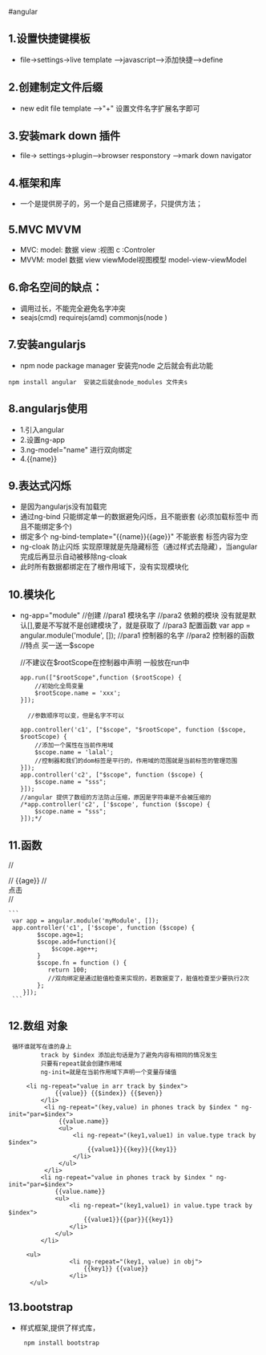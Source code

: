 #angular

## 1.设置快捷键模板

- file->settings->live template -->javascript-->添加快捷-->define

## 2.创建制定文件后缀

- new edit file template -->"+" 设置文件名字扩展名字即可

## 3.安装mark down 插件

- file-> settings->plugin-->browser responstory  -->mark down navigator

## 4.框架和库

- 一个是提供房子的，另一个是自己搭建房子，只提供方法；

## 5.MVC MVVM

- MVC: model: 数据  view :视图  c :Controler 
- MVVM: model 数据 view viewModel视图模型   model-view-viewModel

## 6.命名空间的缺点：

- 调用过长，不能完全避免名字冲突
-  seajs(cmd)  requirejs(amd) commonjs(node )

## 7.安装angularjs

- npm node package manager   安装完node 之后就会有此功能
```
npm install angular  安装之后就会node_modules 文件夹s
```

## 8.angularjs使用

- 1.引入angular
- 2.设置ng-app
- 3.ng-model="name" 进行双向绑定
- 4.{{name}}

## 9.表达式闪烁

- 是因为angularjs没有加载完
- 通过ng-bind 只能绑定单一的数据避免闪烁，且不能嵌套 (必须加载标签中 而且不能绑定多个)
- 绑定多个 ng-bind-template="{{name}}{{age}}"  不能嵌套 标签内容为空
- ng-cloak 防止闪烁 实现原理就是先隐藏标签（通过样式去隐藏），当angular 完成后再显示自动被移除ng-cloak
- 此时所有数据都绑定在了根作用域下，没有实现模块化

## 10.模块化
- ng-app="module"
    //创建
    //para1 模块名字
    //para2 依赖的模块 没有就是默认[],要是不写就不是创建模块了，就是获取了
    //para3 配置函数
    var app = angular.module('module', []);
    //para1 控制器的名字
    //para2 控制器的函数
    //特点 买一送一$scope

    //不建议在$rootScope在控制器中声明  一般放在run中
    ```
    app.run(["$rootScope",function ($rootScope) {
        //初始化全局变量
        $rootScope.name = 'xxx';
    }]);
    ```

        //参数顺序可以变，但是名字不可以
    ```
    app.controller('c1', ["$scope", "$rootScope", function ($scope, $rootScope) {
        //添加一个属性在当前作用域
        $scope.name = 'lalal';
        //控制器和我们的dom标签是平行的，作用域的范围就是当前标签的管理范围
    }]);
    app.controller('c2', ["$scope", function ($scope) {
        $scope.name = "sss";
    }]);
    //angular 提供了数组的方法防止压缩，原因是字符串是不会被压缩的
    /*app.controller('c2', ['$scope', function ($scope) {
        $scope.name = "sss";
    }]);*/
    ```
    
## 11.函数
  
   //<div ng-controller="c1">
   //    {{age}}
   //    <div ng-click="add()">点击</div>
   // </div>  
    
    
    ```
     var app = angular.module('myModule', []);
     app.controller('c1', ['$scope', function ($scope) {
            $scope.age=1;
            $scope.add=function(){
                $scope.age++;
            }
            $scope.fn = function () {  
               return 100;
               //双向绑定是通过脏值检查来实现的，若数据变了，脏值检查至少要执行2次
            };
        }]);
     ```
## 12.数组 对象
     循环谁就写在谁的身上
             track by $index 添加此句话是为了避免内容有相同的情况发生
             只要有repeat就会创建作用域
             ng-init=就是在当前作用域下声明一个变量存储值
             
         <li ng-repeat="value in arr track by $index">
                 {{value}} {{$index}} {{$even}}
             </li>
              <li ng-repeat="(key,value) in phones track by $index " ng-init="par=$index">
                  {{value.name}}
                  <ul>
                      <li ng-repeat="(key1,value1) in value.type track by $index">
                          {{value1}}{{key}}{{key1}}
                      </li>
                  </ul>
              </li>
             <li ng-repeat="value in phones track by $index " ng-init="par=$index">
                 {{value.name}}
                 <ul>
                     <li ng-repeat="(key1,value1) in value.type track by $index">
                         {{value1}}{{par}}{{key1}}
                     </li>
                 </ul>
             </li>
              
         <ul>
                     <li ng-repeat="(key1, value) in obj">
                         {{key1}} {{value}}
                     </li>
          </ul>
          
## 13.bootstrap  
- 样式框架,提供了样式库，
  ```
   npm install bootstrap
   ```
        